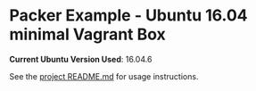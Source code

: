 # Packer Example - Ubuntu 16.04 minimal Vagrant Box

**Current Ubuntu Version Used**: 16.04.6

See the [project README.md](../README.md) for usage instructions.
